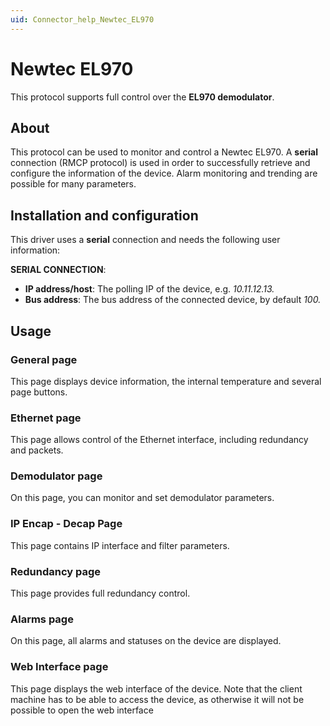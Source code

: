 ```yaml
---
uid: Connector_help_Newtec_EL970
---
```


# Newtec EL970

This protocol supports full control over the **EL970 demodulator**.

## About

This protocol can be used to monitor and control a Newtec EL970. A **serial** connection (RMCP protocol) is used in order to successfully retrieve and configure the information of the device. Alarm monitoring and trending are possible for many parameters.

## Installation and configuration

This driver uses a **serial** connection and needs the following user information:

**SERIAL CONNECTION**:

- **IP address/host**: The polling IP of the device, e.g. *10.11.12.13.*
- **Bus address**: The bus address of the connected device, by default *100.*

## Usage

### General page

This page displays device information, the internal temperature and several page buttons.

### Ethernet page

This page allows control of the Ethernet interface, including redundancy and packets.

### Demodulator page

On this page, you can monitor and set demodulator parameters.

### IP Encap - Decap Page

This page contains IP interface and filter parameters.

### Redundancy page

This page provides full redundancy control.

### Alarms page

On this page, all alarms and statuses on the device are displayed.

### Web Interface page

This page displays the web interface of the device. Note that the client machine has to be able to access the device, as otherwise it will not be possible to open the web interface
